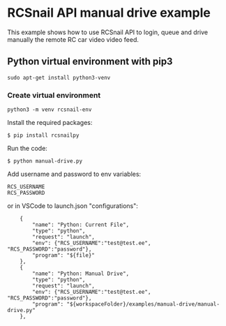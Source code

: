 # RCSnail API manual drive example

This example shows how to use RCSnail API to login, queue and drive manually the remote RC car video video feed.

## Python virtual environment with pip3
    sudo apt-get install python3-venv

### Create virtual environment
    python3 -m venv rcsnail-env

Install the required packages:

    $ pip install rcsnailpy
    
Run the code:

    $ python manual-drive.py

Add username and password to env variables:

    RCS_USERNAME
    RCS_PASSWORD

or in VSCode to launch.json "configurations":

        {
            "name": "Python: Current File",
            "type": "python",
            "request": "launch",
            "env": {"RCS_USERNAME":"test@test.ee", "RCS_PASSWORD":"password"},
            "program": "${file}"
        },
        {
            "name": "Python: Manual Drive",
            "type": "python",
            "request": "launch",
            "env": {"RCS_USERNAME":"test@test.ee", "RCS_PASSWORD":"password"},
            "program": "${workspaceFolder}/examples/manual-drive/manual-drive.py"
        },        
    
